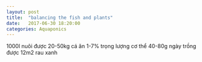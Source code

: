 ```yaml
---
layout: post
title:  "balancing the fish and plants"
date:   2017-06-30 18:20:00
categories: Aquaponics
---
```


1000l nuôi được 20-50kg
cá ăn 1-7% trọng lượng cơ thể
40-80g ngày trồng được 12m2 rau xanh
